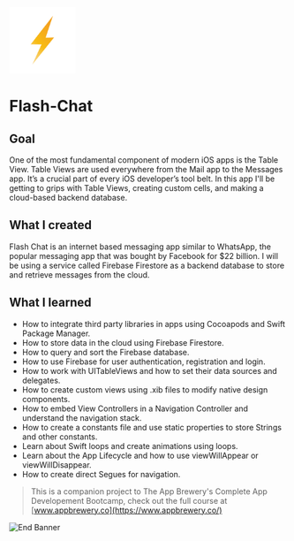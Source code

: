 ![Flash Chat Logo](Documentation/120.png)

# Flash-Chat

## Goal

One of the most fundamental component of modern iOS apps is the Table View. Table Views are used everywhere from the Mail app to the Messages app. It’s a crucial part of every iOS developer’s tool belt. In this app I'll be getting to grips with Table Views, creating custom cells, and making a cloud-based backend database.

## What I created

Flash Chat is an internet based messaging app similar to WhatsApp, the popular messaging app that was bought by Facebook for $22 billion. I will be using a service called Firebase Firestore as a backend database to store and retrieve messages from the cloud. 

## What I learned

* How to integrate third party libraries in apps using Cocoapods and Swift Package Manager.
* How to store data in the cloud using Firebase Firestore.
* How to query and sort the Firebase database.
* How to use Firebase for user authentication, registration and login.
* How to work with UITableViews and how to set their data sources and delegates.
* How to create custom views using .xib files to modify native design components.
* How to embed View Controllers in a Navigation Controller and understand the navigation stack.
* How to create a constants file and use static properties to store Strings and other constants.
* Learn about Swift loops and create animations using loops.
* Learn about the App Lifecycle and how to use viewWillAppear or viewWillDisappear.
* How to create direct Segues for navigation.



>This is a companion project to The App Brewery's Complete App Developement Bootcamp, check out the full course at [www.appbrewery.co](https://www.appbrewery.co/)

![End Banner](Documentation/readme-end-banner.png)
